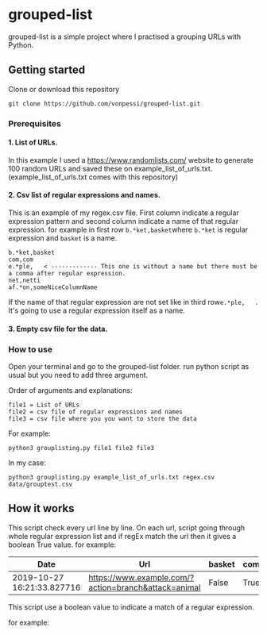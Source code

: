 # grouped-list
grouped-list is a simple project where I practised a grouping URLs with Python.
## Getting started
Clone or download this repository
```
git clone https://github.com/vonpessi/grouped-list.git
```
### Prerequisites

#### 1. List of URLs. 

In this example I used a https://www.randomlists.com/ website to generate 100 random URLs and saved these on example_list_of_urls.txt. (example_list_of_urls.txt comes with this repository)

#### 2. Csv list of regular expressions and names.

This is an example of my regex.csv file. First column indicate a regular expression pattern and second column indicate a name of that regular expression. for example in first row ```b.*ket,basket```where ```b.*ket``` is regular expression and ```basket``` is a name.
```
b.*ket,basket
com,com
e.*ple,   < ------------- This one is without a name but there must be a comma after regular expression.
net,netti
af.*on,someNiceColumnName
```
If the name of that regular expression are not set like in third row```e.*ple,   ```. It's going to use a regular expression itself as a name.

#### 3. Empty csv file for the data.

### How to use
Open your terminal and go to the grouped-list folder.
run python script as usual but you need to add three argument.

Order of arguments and explanations:
```
file1 = List of URLs
file2 = csv file of regular expressions and names
file3 = csv file where you you want to store the data
```
For example:
```
python3 grouplisting.py file1 file2 file3
```
In my case:
```
python3 grouplisting.py example_list_of_urls.txt regex.csv data/grouptest.csv
```
## How it works
This script check every url line by line. On each url, script going through whole regular expression list and if regEx match the url then it gives a boolean True value.
for example:

|Date|Url|basket|com|e.*ple|netti|esimerkki|
|---|---|---|---|---|---|---|
|2019-10-27 16:21:33.827716|https://www.example.com/?action=branch&attack=animal|False|True|True|False|False|

This script use a boolean value to indicate a match of a regular expression.

for example:
